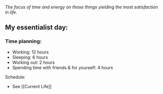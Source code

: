 _The focus of time and energy on those things yielding the most satisfaction in life._
## My essentialist day:
### Time planning:
- Working: 12 hours
- Sleeping: 6 hours
- Working out: 2 hours
- Spending time with friends & for yourself: 4 hours

Schedule:
- See [[Current Life]]
